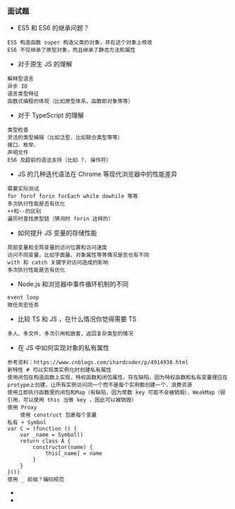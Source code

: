 ### 面试题
* ES5 和 ES6 的继承问题？
```
ES5 构造函数 super 构造父类的对象，并在这个对象上修改
ES6 不仅继承了原型对象，而且继承了静态方法和属性
```
* 对于原生 JS 的理解
```
解释型语言
异步 IO
语言类型特征
函数式编程的体现（比如原型体系，函数即对象等等）

```
* 对于 TypeScript 的理解
```
类型检查
灵活的类型编辑（比如泛型，比如联合类型等等）
接口、枚举、
声明文件
ES6 及超前的语法支持（比如 ?. 操作符）
```
* JS 的几种迭代语法在 Chrome 等现代浏览器中的性能差异
```
需要实际测试
for forof forin forEach while dowhile 等等
多次执行性能是否有优化
++和--的区别
遍历时查找原型链（猜测时 forin 这样的）
```
* 如何提升 JS 变量的存储性能
```
局部变量和全局变量的访问位置和访问速度
访问不同变量，比如字面量、对象属性等等情况是否也有不同
with 和 catch 关键字对访问造成的影响
多次执行性能是否有优化
```
* Node.js 和浏览器中事件循环机制的不同
```
event loop
微任务宏任务
```
* 比较 TS 和 JS ，在什么情况你觉得需要 TS
```
多人、多文件、多次引用和嵌套，返回复杂类型的情况
```

* 在 JS 中如何实现对象的私有属性
```
参考资料：https://www.cnblogs.com/ihardcoder/p/4914938.html
新特性 # 可以实现类实例化时创建私有属性
使用闭包在构造函数上实现，特权函数和闭包属性，存在缺陷，因为特权函数和私有变量理应在 protype上创建，让所有实例访问同一个而不是每个实例都创建一个，浪费资源
使用立即执行函数里的闭包和Map（有缺陷，因为常数 key 可能不会被销毁）、WeakMap（弱引用，可以使用 this 当做 key ，因此可以被销毁）
使用 Proxy
	使用 construct 包裹每个变量
私有 + Symbol 
var C = (function () {
	var _name = Symbol()
	return class A {
		constructor(name) {
			this[_name] = name
		}
	}
}())
使用 _ 前缀？编码规范
```
* 

*  